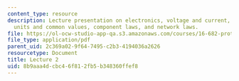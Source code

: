 ```yaml
---
content_type: resource
description: Lecture presentation on electronics, voltage and current, basic components,
  units and common values, component laws, and network laws.
file: https://ol-ocw-studio-app-qa.s3.amazonaws.com/courses/16-682-prototyping-avionics-spring-2006/8b9aaa4dcbc46f812fb5b348360ffef8_lect2.pdf
file_type: application/pdf
parent_uid: 2c369a02-9f64-7495-c2b3-4194036a2626
resourcetype: Document
title: Lecture 2
uid: 8b9aaa4d-cbc4-6f81-2fb5-b348360ffef8
---
```

